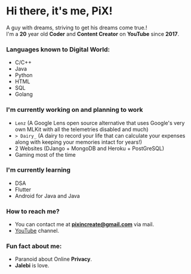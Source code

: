 # Hi there, it's me, PiX!
A guy with dreams, striving to get his dreams come true.!   
I'm a **20** year old **Coder** and **Content Creator** on **YouTube** since **2017**.   
  
### Languages known to Digital World:  
- C/C++
- Java
- Python
- HTML
- SQL
- Golang
  
### I'm currently working on and planning to work  
- `Lenz` (A Google Lens open source alternative that uses Google's very own MLKit with all the telemetries disabled and much)
- `> Dairy_` (A dairy to record your life that can calculate your expenses along with keeping your memories intact for years!)
- 2 Websites (DJango + MongoDB and Heroku + PostGreSQL)
- Gaming most of the time
  
### I'm currently learning   
- DSA
- Flutter
- Android for Java and Java
  
### How to reach me?  
- You can contact me at **pixincreate@gmail.com** via mail.
- [YouTube](https://youtube.com/c/pixincreate) channel.
  
### Fun fact about me:
- Paranoid about Online **Privacy**.
- **Jalebi** is love.
